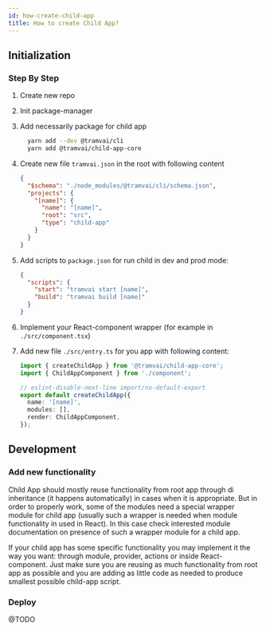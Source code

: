```yaml
---
id: how-create-child-app
title: How to create Child App?
---
```


## Initialization

<!-- Not implemented yet
### @tramvai/cli

Run in your shell

```sh
tramvai new:child-app [name]
``` -->

### Step By Step

1. Create new repo
1. Init package-manager
1. Add necessarily package for child app
   ```sh
     yarn add --dev @tramvai/cli
     yarn add @tramvai/child-app-core
   ```
1. Create new file `tramvai.json` in the root with following content
   ```json
   {
     "$schema": "./node_modules/@tramvai/cli/schema.json",
     "projects": {
       "[name]": {
         "name": "[name]",
         "root": "src",
         "type": "child-app"
       }
     }
   }
   ```
1. Add scripts to `package.json` for run child in dev and prod mode:

   ```json
   {
     "scripts": {
       "start": "tramvai start [name]",
       "build": "tramvai build [name]"
     }
   }
   ```

1. Implement your React-component wrapper (for example in `./src/component.tsx`)
1. Add new file `./src/entry.ts` for you app with following content:

   ```ts
   import { createChildApp } from '@tramvai/child-app-core';
   import { ChildAppComponent } from './component';

   // eslint-disable-next-line import/no-default-export
   export default createChildApp({
     name: '[name]',
     modules: [],
     render: ChildAppComponent,
   });
   ```

## Development

### Add new functionality

Child App should mostly reuse functionality from root app through di inheritance (it happens automatically) in cases when it is appropriate. But in order to properly work, some of the modules need a special wrapper module for child app (usually such a wrapper is needed when module functionality in used in React). In this case check interested module documentation on presence of such a wrapper module for a child app.

If your child app has some specific functionality you may implement it the way you want: through module, provider, actions or inside React-component. Just make sure you are reusing as much functionality from root app as possible and you are adding as little code as needed to produce smallest possible child-app script.

### Deploy

@TODO
